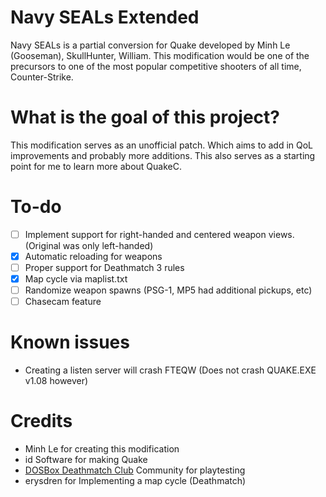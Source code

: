 # Navy SEALs Extended
Navy SEALs is a partial conversion for Quake developed by Minh Le (Gooseman), SkullHunter, William. This modification would be one of the precursors to one of the most popular competitive shooters of all time, Counter-Strike.

# What is the goal of this project?
This modification serves as an unofficial patch. Which aims to add in QoL improvements and probably more additions. This also serves as a starting point for me to learn more about QuakeC.

# To-do
- [ ] Implement support for right-handed and centered weapon views. (Original was only left-handed)
- [X] Automatic reloading for weapons
- [ ] Proper support for Deathmatch 3 rules
- [X] Map cycle via maplist.txt
- [ ] Randomize weapon spawns (PSG-1, MP5 had additional pickups, etc)
- [ ] Chasecam feature

# Known issues
- Creating a listen server will crash FTEQW (Does not crash QUAKE.EXE v1.08 however)

# Credits
* Minh Le for creating this modification
* id Software for making Quake
* [DOSBox Deathmatch Club](http://www.dosboxdmclub.com/) Community for playtesting
* erysdren for Implementing a map cycle (Deathmatch)
